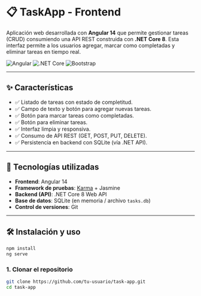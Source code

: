 # 📋 TaskApp - Frontend

Aplicación web desarrollada con **Angular 14** que permite gestionar tareas (CRUD) consumiendo una API REST construida con **.NET Core 8**. Esta interfaz permite a los usuarios agregar, marcar como completadas y eliminar tareas en tiempo real.

![Angular](https://img.shields.io/badge/Angular-14-red?logo=angular)
![.NET Core](https://img.shields.io/badge/.NET_Core-8-blue?logo=dotnet)
![Bootstrap](https://img.shields.io/badge/CSS-SCSS-9cf)

---

## ✨ Características

- ✅ Listado de tareas con estado de completitud.
- ✅ Campo de texto y botón para agregar nuevas tareas.
- ✅ Botón para marcar tareas como completadas.
- ✅ Botón para eliminar tareas.
- ✅ Interfaz limpia y responsiva.
- ✅ Consumo de API REST (GET, POST, PUT, DELETE).
- ✅ Persistencia en backend con SQLite (vía .NET API).

---

## 🚀 Tecnologías utilizadas

- **Frontend**: Angular 14
- **Framework de pruebas**: [Karma](https://karma-runner.github.io) + Jasmine
- **Backend (API)**: .NET Core 8 Web API
- **Base de datos**: SQLite (en memoria / archivo `tasks.db`)
- **Control de versiones**: Git

---

## 🛠️ Instalación y uso
```bash
npm install
ng serve 
```
### 1. Clonar el repositorio

```bash
git clone https://github.com/tu-usuario/task-app.git
cd task-app
```